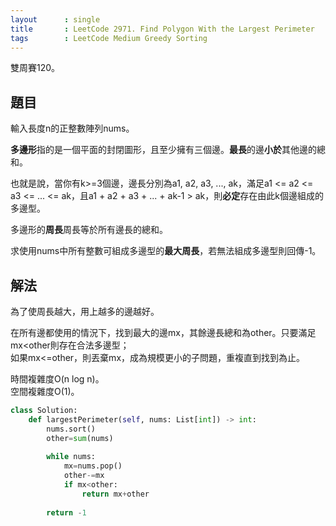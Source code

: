 ```yaml
---
layout      : single
title       : LeetCode 2971. Find Polygon With the Largest Perimeter
tags        : LeetCode Medium Greedy Sorting
---
```

雙周賽120。

## 題目

輸入長度n的正整數陣列nums。  

**多邊形**指的是一個平面的封閉圖形，且至少擁有三個邊。**最長**的邊**小於**其他邊的總和。  

也就是說，當你有k>=3個邊，邊長分別為a1, a2, a3, ..., ak，滿足a1 <= a2 <= a3 <= ... <= ak，且a1 + a2 + a3 + ... + ak-1 > ak，則**必定**存在由此k個邊組成的多邊型。  

多邊形的**周長**周長等於所有邊長的總和。  

求使用nums中所有整數可組成多邊型的**最大周長**，若無法組成多邊型則回傳-1。  

## 解法

為了使周長越大，用上越多的邊越好。  

在所有邊都使用的情況下，找到最大的邊mx，其餘邊長總和為other。只要滿足mx<other則存在合法多邊型；  
如果mx<=other，則丟棄mx，成為規模更小的子問題，重複直到找到為止。  

時間複雜度O(n log n)。  
空間複雜度O(1)。  

```python
class Solution:
    def largestPerimeter(self, nums: List[int]) -> int:
        nums.sort()
        other=sum(nums)
        
        while nums:
            mx=nums.pop()
            other-=mx
            if mx<other:
                return mx+other
            
        return -1
```
